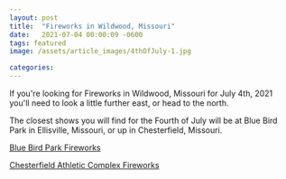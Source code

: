 ```yaml
---
layout: post
title:  "Fireworks in Wildwood, Missouri"
date:   2021-07-04 00:00:09 -0600
tags: featured
image: /assets/article_images/4thOfJuly-1.jpg

categories: 
---
```

If you're looking for Fireworks in Wildwood, Missouri for July 4th, 2021 you'll need to look a little further east, or head to the north.

The closest shows you will find for the Fourth of July will be at Blue Bird Park in Ellisville, Missouri, or up in Chesterfield, Missouri.

[Blue Bird Park Fireworks](https://ellisville.mo.us/247/Independence-Day-Festivities)

[Chesterfield Athletic Complex Fireworks](https://www.chesterfield.mo.us/4th-of-july-fireworks-celebration-2021.html)

